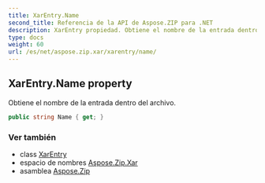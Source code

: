 ```yaml
---
title: XarEntry.Name
second_title: Referencia de la API de Aspose.ZIP para .NET
description: XarEntry propiedad. Obtiene el nombre de la entrada dentro del archivo.
type: docs
weight: 60
url: /es/net/aspose.zip.xar/xarentry/name/
---
```

## XarEntry.Name property

Obtiene el nombre de la entrada dentro del archivo.

```csharp
public string Name { get; }
```

### Ver también

* class [XarEntry](../)
* espacio de nombres [Aspose.Zip.Xar](../../xarentry/)
* asamblea [Aspose.Zip](../../../)


